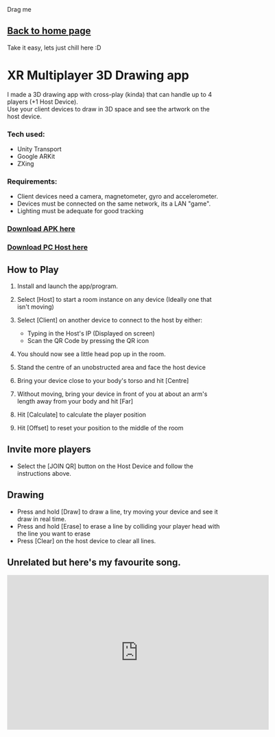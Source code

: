 <head>
  <meta name="robots" content="index,follow" />
  <meta name="language" content="English" />
  <meta name="revisit-after" content="1 day" />
  <meta name="keywords" content="portfolio, gamedev, game, game dev, game development, gabriel kwa, gabrielkwa, kwagabriel, kwa gabriel, malaysia, programmer" />  
  <meta name="viewport" content="width=device-width, initial-scale=1.0" />
  <meta name="title" property="og:title" content="Gabe's Portfolio" />
  <meta name="type" property="og:type" content="website" />
  <meta name="url" property="og:url" content="https://kwagabriel.github.io" />
  <meta name="image" property="og:image" content="https://kwagabriel.github.io/assets/media/images/badge.png" />
  <meta name="author" content="Gabriel Kwa" />
  <meta name="description" property="og:description" content="Check out my works on game systems design and implementation here." />
  <link rel="stylesheet" href="assets/css/style.css" />
  <link rel="shortcut icon" type="image/png" href="{{ 'assets/media/images/favicon.png' | absolute_url }}" />
  <link rel="shortcut icon" type="image/x-icon" href="assets/media/images/favicon.png" />
  <link rel="icon" type="image/png" href="{{ 'assets/media/images/favicon.png' | absolute_url }}" />
  <link rel="icon" type="image/x-icon" href="assets/media/images/favicon.png" />
</head>

<div class = "left_banner"></div>
<div class = "right_banner"></div>


<!--- Directory --->
<div id="dragged" class="dragged-gamedoc-version" markdown = "1">
  <div id="draggable">Drag me</div>

## [Back to home page](index.md)

Take it easy, lets just chill here :D

</div>

<script>
        // Make the DIV element draggable:
        dragElement(document.getElementById("dragged"));

        function dragElement(elmnt) {
        var pos1 = 0, pos2 = 0, pos3 = 0, pos4 = 0;
        if (document.getElementById("draggable")) {
            // if present, the header is where you move the DIV from:
            document.getElementById("draggable").onmousedown = dragMouseDown;
        } else {
            // otherwise, move the DIV from anywhere inside the DIV:
            elmnt.onmousedown = dragMouseDown;
        }

        function dragMouseDown(e) {
            e = e || window.event;
            e.preventDefault();
            // get the mouse cursor position at startup:
            pos3 = e.clientX;
            pos4 = e.clientY;
            document.onmouseup = closeDragElement;
            // call a function whenever the cursor moves:
            document.onmousemove = elementDrag;
        }

        function elementDrag(e) {
            e = e || window.event;
            e.preventDefault();
            // calculate the new cursor position:
            pos1 = pos3 - e.clientX;
            pos2 = pos4 - e.clientY;
            pos3 = e.clientX;
            pos4 = e.clientY;
            // set the element's new position:
            elmnt.style.top = (elmnt.offsetTop - pos2) + "px";
            elmnt.style.left = (elmnt.offsetLeft - pos1) + "px";
        }

        function closeDragElement() {
            // stop moving when mouse button is released:
            document.onmouseup = null;
            document.onmousemove = null;
        }
        }
</script>
# XR Multiplayer 3D Drawing app

<!-- <div style="text-align:center">
    <iframe mozallowfullscreen="true" allow="autoplay; fullscreen; geolocation; microphone; camera; midi" src="https://kwagabriel.github.io/assets/game/ReLanTest/index.html" style="border:0px #161616 none;" name="Lan Test Pong" scrolling="no" msallowfullscreen="true" allowfullscreen="true" webkitallowfullscreen="true" allowtransparency="true" frameborder="0" marginheight="0px" marginwidth="0px" height="750px" width="100%" style="width: 100%; height: 750px; cursor: default;"></iframe>
</div> -->

I made a 3D drawing app with cross-play (kinda) that can handle up to 4 players (+1 Host Device).   
Use your client devices to draw in 3D space and see the artwork on the host device.   

### Tech used:   
- Unity Transport 
- Google ARKit
- ZXing   
   
### Requirements:   
- Client devices need a camera, magnetometer, gyro and accelerometer.
- Devices must be connected on the same network, its a LAN "game".
- Lighting must be adequate for good tracking   


<div class = 'h3a-rightalign'></div>

### [Download APK here](https://kwagabriel.github.io/assets/game/NetworkPlayground/Android_XRDrawing_ver44.apk)

<div class = 'h3a-rightalign'></div>

### [Download PC Host here](https://kwagabriel.github.io/assets/game/NetworkPlayground/PC_XRDrawing_ver44.rar)

## How to Play
1. Install and launch the app/program.
2. Select [Host] to start a room instance on any device (Ideally one that isn't moving)   
3. Select [Client] on another device to connect to the host by either:   
   - Typing in the Host's IP (Displayed on screen)
   - Scan the QR Code by pressing the QR icon   

4. You should now see a little head pop up in the room.   
5. Stand the centre of an unobstructed area and face the host device   
6. Bring your device close to your body's torso and hit [Centre]   
7. Without moving, bring your device in front of you at about an arm's length away from your body and hit [Far]   
8. Hit [Calculate] to calculate the player position   
9. Hit [Offset] to reset your position to the middle of the room

## Invite more players
- Select the [JOIN QR] button on the Host Device and follow the instructions above.

## Drawing
- Press and hold [Draw] to draw a line, try moving your device and see it draw in real time.   
- Press and hold [Erase] to erase a line by colliding your player head with the line you want to erase   
- Press [Clear] on the host device to clear all lines.   
   
      
         



## Unrelated but here's my favourite song.   

<div style="text-align:center">
    <iframe width="610" height="360" src="https://www.youtube.com/embed/KWCX4YfxlP0" title="Ibara" frameborder="0" allow="accelerometer; autoplay; clipboard-write; encrypted-media; gyroscope; picture-in-picture; web-share" referrerpolicy="strict-origin-when-cross-origin" allowfullscreen></iframe>
</div>